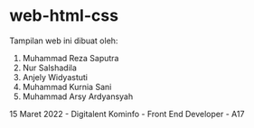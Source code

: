 # web-html-css

Tampilan web ini dibuat oleh:
1. Muhammad Reza Saputra
2. Nur Salshadila
3. Anjely Widyastuti
4. Muhammad Kurnia Sani
5. Muhammad Arsy Ardyansyah

15 Maret 2022 - Digitalent Kominfo - Front End Developer - A17
